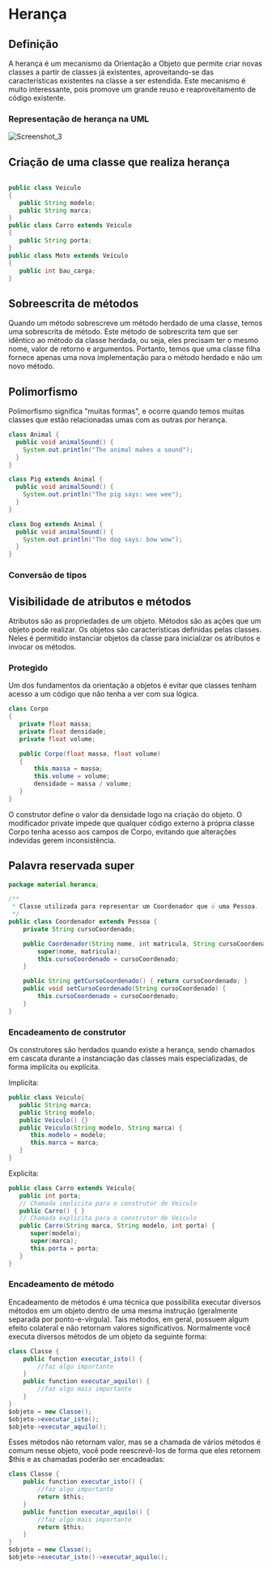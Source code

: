 # Herança


## Definição

A herança é um mecanismo da Orientação a Objeto que permite criar novas classes a partir de classes já existentes, aproveitando-se das características existentes na classe a ser estendida. Este mecanismo é muito interessante, pois promove um grande reuso e reaproveitamento de código existente.

### Representação de herança na UML

![Screenshot_3](https://user-images.githubusercontent.com/104029929/190506126-85bd17b1-dd19-4389-b298-203e9dc90f1b.png)

## Criação de uma classe que realiza herança

```Java

public class Veiculo
{ 
   public String modelo; 
   public String marca;
}
public class Carro extends Veiculo 
{
   public String porta;
}
public class Moto extends Veiculo
{
   public int bau_carga;
}

```

## Sobreescrita de métodos

Quando um método sobrescreve um método herdado de uma classe, temos uma sobrescrita de método. Este método de sobrescrita tem que ser idêntico ao método da classe herdada, ou seja, eles precisam ter o mesmo nome, valor de retorno e argumentos. Portanto, temos que uma classe filha fornece apenas uma nova implementação para o método herdado e não um novo método. 


## Polimorfismo

Polimorfismo significa "muitas formas", e ocorre quando temos muitas classes que estão relacionadas umas com as outras por herança.

```Java
class Animal {
  public void animalSound() {
    System.out.println("The animal makes a sound");
  }
}

class Pig extends Animal {
  public void animalSound() {
    System.out.println("The pig says: wee wee");
  }
}

class Dog extends Animal {
  public void animalSound() {
    System.out.println("The dog says: bow wow");
  }
}

```

### Conversão de tipos



## Visibilidade de atributos e métodos

Atributos são as propriedades de um objeto. Métodos são as ações que um objeto pode realizar. Os objetos são características definidas pelas classes. Neles é permitido instanciar objetos da classe para inicializar os atributos e invocar os métodos.

### Protegido

 Um dos fundamentos da orientação a objetos é evitar que classes tenham acesso a um código que não tenha a ver com sua lógica.
 ```Java
 class Corpo
{
    private float massa;
    private float densidade;
    private float volume;
 
    public Corpo(float massa, float volume)
    {
        this.massa = massa;
        this.volume = volume;
        densidade = massa / volume;
    }
}
```
O construtor define o valor da densidade logo na criação do objeto. O modificador private impede que qualquer código externo à própria classe Corpo tenha acesso aos campos de Corpo, evitando que alterações indevidas gerem inconsistência.

## Palavra reservada super


```Java
package material.heranca;

/**
 * Classe utilizada para representar um Coordenador que é uma Pessoa.
 */
public class Coordenador extends Pessoa {
    private String cursoCoordenado;

    public Coordenador(String nome, int matricula, String cursoCoordenado) {
        super(nome, matricula);
        this.cursoCoordenado = cursoCoordenado;
    }

    public String getCursoCoordenado() { return cursoCoordenado; }
    public void setCursoCoordenado(String cursoCoordenado) {
        this.cursoCoordenado = cursoCoordenado;
    }
}
```


### Encadeamento de construtor

Os construtores são herdados quando existe a herança, sendo chamados em cascata durante a instanciação das classes mais especializadas, de forma implícita ou explícita.

Implicita:

```Java
public class Veiculo{
   public String marca;
   public String modelo;
   public Veiculo() {}
   public Veiculo(String modelo, String marca) {
      this.modelo = modelo;
      this.marca = marca;
   }
}
```

Explicita:

```Java
public class Carro extends Veiculo{ 
   public int porta; 
   // Chamada implicita para o construtor de Veiculo
   public Carro() { }
   // Chamada explicita para o construtor de Veiculo
   public Carro(String marca, String modelo, int porta) { 
      super(modelo); 
      super(marca);
      this.porta = porta; 
   } 
}
```

### Encadeamento de método

Encadeamento de métodos é uma técnica que possibilita executar diversos métodos em um objeto dentro de uma mesma instrução (geralmente separada por ponto-e-vírgula).
Tais métodos, em geral, possuem algum efeito colateral e não retornam valores significativos.
Normalmente você executa diversos métodos de um objeto da seguinte forma:

```Java
class Classe {
    public function executar_isto() {
        //faz algo importante
    }
    public function executar_aquilo() {
        //faz algo mais importante
    }
}
$objeto = new Classe();
$objeto->executar_isto();
$objeto->executar_aquilo();

```
Esses métodos não retornam valor, mas se a chamada de vários métodos é comum nesse objeto, você pode reescrevê-los de forma que eles retornem $this e as chamadas poderão ser encadeadas:
```Java
class Classe {
    public function executar_isto() {
        //faz algo importante
        return $this;
    }
    public function executar_aquilo() {
        //faz algo mais importante
        return $this;
    }
}
$objeto = new Classe();
$objeto->executar_isto()->executar_aquilo();
```

